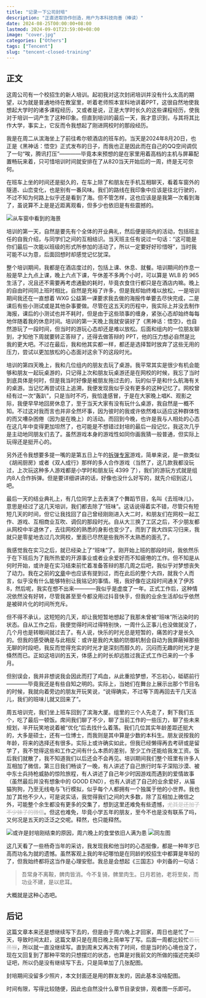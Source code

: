 ```yaml
---
title: "记录一下公司封培"
description: "正直进取协作创造，用户为本科技向善（棒读）"
date: 2024-08-25T00:00:00+08:00
lastmod: 2024-09-01T23:59:00+08:00
image: "cover.jpg"
categories: ["Others"]
tags: ["Tencent"]
slug: "tencent-closed-training"
---
```


## 正文

这周公司有一个校招生的新人培训。起初我对这次封闭培训并没有什么太高的期望，以为就是普通地待在教室里，听着老师照本宣科地讲着PPT，这很自然地使我想起大学时的诸多课程经历，又或者是说，正是大学时长久的这些课程经历，使我对于培训一词产生了这种印象。但直到培训的最后一天，我才意识到，与其将其比作大学，事实上，它反而令我想起了刚进网校时的那段经历。

我是在周二从滨海坐上了前往希尔顿酒店的班车的。当天是2024年8月20日，也正是《黑神话：悟空》正式发布的日子，而我也正是因此而在自己的QQ空间调侃了一句“唉，腾讯打压”————毕竟本来预想的是在家里用着高档的主机与屏幕配置畅玩来着，只可惜培训时间就安排在了从820当天开始后的一周，终是无可奈何。

在班车上坐的时间还是挺久的，在车上除了和朋友在手机互相聊天，看着车窗外的隧道、山峦变化，也是别有一番风味。我们的路线在我印象中应该是往北行驶的，不过不知为何路上似乎还是看到了海。但不管怎样，这也应该是是我第一次看到海了，虽说算不上是是近距离观看，但多少也依旧是有些震撼的。

![从车窗中看到的海景](sea.jpg)

培训的第一天，自然是要先有个全体的开业典礼，然后便是班内的活动，包括班主任的自我介绍，与同学们之间的互相结识。当天班主任有说过一句话：“这可能是你们最后一次能以班级的形式所参加的活动了，所以一定要好好珍惜呀”，当时我可能不以为意，后面回想时却感觉记忆犹深。

整个培训期间，我都是在酒店度过的，包括上课、休息、就餐。培训期间的作息一般是早上九点上课，晚上六点下课，午休差不多两个小时，可以算是 WLB 的 965 生活了，况且还不需要再考虑通勤的耗时，毕竟衣食住行都只是在酒店内嘛。晚上的自由时间同上班时相比，自然是充裕了许多，但是我却始终难以放松，一是培训期间我还在一直想着 WXG 公益第一课要求我去做的海报传单要去尽快完成，二是课后有些小测试或是其他杂事要做。尽管在这五天的历程中，我实际上并没去制作海报，课后的小测试也并不耗时，但是由于这些琐事的缠身，紧张心态却始终每每地伴随着我的休息时间。培训的第一天晚上我就安装好了《黑神话：悟空》，也自然游玩了一段时间，但当时的游玩心态却还是难以放松。后面和组内的一位朋友聊到，才知他下周就要转正答辩了，还得去做答辩的 PPT，他的压力想必自然是比我的更大吧。不过在最后，我和他其实都一样，都还是选择暂时放弃了这些无用的压力，尝试以更加放松的心态面对这余下的这段时光。

培训的第四天晚上，我和几位组内的朋友去玩了桌游。我平常其实是很少有机会能够和朋友一起玩桌游的，只记得上次和朋友玩桌游还是在网校的时候，我忘了当时到底具体是何时，但是我当时好像是被朋友拖过去的，玩的似乎是和什么航海有关的桌游。当记忆再尝试往上追溯，我便发现我似乎没有更多的这种记忆了。网校曾经有过一次“轰趴”，只是当时不巧，我恰逢感冒，于是在大家晚上唱K、观影之际，我便早早地回房休息了，至于当天大家有没有玩什么桌游，我自然是一概不知。不过这对我而言也并非全然坏事，因为彼时的我或许依然难以适应这种群体性的而又嘈杂困倦（因为是在晚上）的活动。而回到今晚，也许是我与人相处的心态在这几年中变得更加坦然了，也可能是不想错过封培的最后一段记忆，我这次几乎是主动地同朋友们去了。虽然游戏本身的游戏性如同你画我猜一般普通，但实际上玩得还是挺开心的。

另外还令我想要多提一嘴的是第五日上午的[拆弹专家](https://store.steampowered.com/app/341800/Keep_Talking_and_Nobody_Explodes/)游戏，简单来说，是一款类似《胡闹厨房》或者《双人成行》那样的多人合作游戏（当然了，这几款我都没玩过，上次玩这种多人游戏都是小学时和朋友玩 4399 了），我们的游玩方式就是组内8人合作拆弹。但是要详细讲讲的话，好像也没什么好写的，就先介绍到这儿吧。

最后一天的结业典礼上，有几位同学上去表演了个舞蹈节目，名叫《去班味儿》，意思是经过了这几天培训，我们都去除了“班味”。这话说得着实不错，尽管只有短短几天的时间，但它让我找回了自己曾经刚刚进入大二时，和朋友们在网校一起工作、游戏、互相商业互吹、调侃的那段时光。自从大三换了工区之后，不少朋友都从网校中半退休了，去往网校的熟悉的身影也变少了。而到了我大四实习归来，我就只是零星地去过几次网校，里面已尽然是些我所不太熟悉的面孔了。

我感觉我在实习之后，就已经染上了“班味”了。刚开始上班的那段时间，我依然乐于在下班后为了我所热爱的开源事业或者业余爱好而不知疲倦的工作。但不知是从何时开始，或许是在实习结束前忙着准备答辩的那几周之后吧，我似乎对梦想丧失了动力。我在之前的[文章](https://lomirus.github.io/p/from-chongqing-to-shenzhen/)中也应该有提到过，而在此后的整个大四，就我个人而言，似乎没有什么能够特别让我铭记的事情。哦，我好像在这段时间通关了伊苏8，然后呢，我实在想不出来————我似乎是虚度了一年。正式工作后，这种情况依然没有好转，尽管我甚至至今都没用过抖音快手，但我的业余生活却似乎依然是被碎片化的时间所充斥。

但不得不承认，这短短的几天，却让我短暂地想起了我那未曾被“班味”所沾染时的状态。自从工作之后，我便觉得时间过得特别快，一周什么正事儿也没做就没了，几个月也是转眼间就过去了。有人说，快乐的时光总是短暂的，痛苦的才是长久的。但我的感受确是与此相反：或许是我的大脑的防御机制会自动为我屏蔽掉那些无聊的时段吧，我反而觉得充实的时光才是深刻而醇久的，沉闷而无趣的时光才是倏然而已。正如这培训的五天，体感上的时长却远胜过我正式工作已来的一个多月。

但别误会，我并非想说我会因此而打了鸡血，从此重拾梦想，不忘初心，砥砺前行————毕竟我还是有些自知之明的。实际上，当她们在舞台上展示出那个节目名的时候，我就向着旁边的朋友开玩笑说，“说得确实，不过等下周再回去干几天活儿，我们的班味儿就又回来了”。

周五培训完，我们坐上班车回到了滨海大厦。组里的三个人先走了，剩下我们五个，吃了最后一顿饭。席间我们聊了不少，聊了当前工作的一些压力，聊了些未来规划，半开玩笑地说着被“优化”后去找什么着落。我们几位其实年龄差距还挺大的，大多是硕士，还有一位博士，而我则是其中算是少数的本科生。朋友说按我的年龄，将来的选择还有很多。实际上或许确实如此，但我已经懒得再去考研或是留学了，我不觉得这些和工作之间有什么本质的差别，至少工作还能给我发工资。饭后我们就散了，我不知道我们以后还会不会再见。培训期间我们整个班里有许多人互相加了微信，第三日我们畅谈了一晚，有人讲述了自己旅行时车子深陷沙漠、被中东士兵持枪威胁的惊险旅程，有人讲述了自己年少时因游戏而遇到的爱情故事（虽然最后并没有想象中的 GOOD END），也有人讲述了自己的业余爱好，从猫猫狗狗，乃至无线电与飞行模拟，似乎每个人都拥有一个独属于他的小世界。我也加了其他不少人，可是说实话，我觉得我们之间的大多数，除了互相加上微信之外，可能整个余生都没有更多的交集了，想到这里还难免有些遗憾，<span style="opacity: 0.3">~~尤其是还加了不少妹子的微信~~</span>。但这也难免，毕竟小学五年的朋友，至今不也是没有联系了吗，又何况是五天的泛泛之交呢。释然，也只能释然。

![或许是封培刚结束的原因，周六晚上的食堂依旧人满为患](canteen1.jpg)
![同左图](canteen2.jpg)

这几天看了一些杨奇当年的采访，我发现我和他当时的心态挺像，都是一种年岁已高而功名为就的遗憾。虽然客观上我的年纪哪怕是在同龄的校招生中都算是年轻的了，但我始终都将这当作是心理安慰。我总是会想起《三国志》中刘备的一句话：

> 吾常身不离鞍，髀肉皆消。今不复骑，髀里肉生。日月若驰，老将至矣，而功业不建，是以悲耳。

大概就是这种心态吧。

## 后记

这篇文章本来还是想继续写下去的，但是由于周六晚上才回家，周日也是忙了一天，导致时间太赶，这篇文章只是在周日晚上简单写了写。后面一周都比较忙<span style="opacity: 0.3">~~着玩黑猴~~</span>，所以就一直没继续写。直到周末又再次有了时间，但是当时的心境也没了，现在又回复到了那种平常的只想摆烂的状态，也算是对我前文的所做的描述完美印证吧，所以仍是没有继续写下去，只是简单加了几张配图。

封培期间没留多少照片，本文封面还是用的群友发的，因此基本没啥配图。

时间有限，写得比较随便，因此也自然没什么章节目录安排，观者图一乐即可。